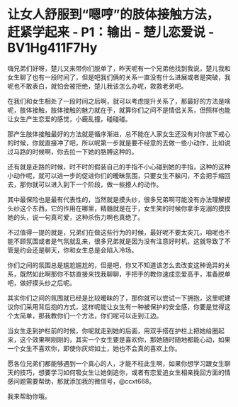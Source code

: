 # 让女人舒服到“嗯哼”的肢体接触方法，赶紧学起来 - P1：输出 - 楚儿恋爱说 - BV1Hg411F7Hy

嗨兄弟们好呀，楚儿又来带你们脱单了，昨天呢有一个兄弟他找到我说，楚儿我和女生聊了也有一段时间了，但是吧我们俩的关系一直没有什么进展或者是突破，我呢也不敢表白，就怕会被拒绝，楚儿我该怎么办呢，救救老弟吧。

在我们和女生相处了一段时间之后啊，就可以考虑提升关系了，那最好的方法是啥呢，肢体接触，肢体接触的魅力就在于，就算你们之间不是情侣关系，但照样也能让女生产生恋爱的感觉，小鹿乱撞，碰碰碰。

那产生肢体接触最好的方法就是循序渐进，总不能在人家女生还没有对你放下戒心的时候，你就直接冲了吧，所以呢第一步就是要不经意的去做一些小动作，比如说过马路的时候啊，你去拉一下她的胳膊这种的。

还有就是走路的时候，时不时的假装自己的手指不小心碰到她的手指，这种的这种小动作呢，就可以进一步的促进你们的暧昧氛围，只要女生不躲闪，不会把手缩回去，那你就可以进入到下一个阶段，做一些撩人的动作。

其中最保险也是最有代表性的，当然就是摸头纱，很多兄弟啊可能没有办法理解摸头纱这个东西，它的作用在哪里，精髓就是在于，女生笑的时候你拿手宠溺的摸摸她的头，说一句真可爱，这种杀伤力啊也真绝了。

不过值得一提的就是，兄弟们在做这些行为的时候，最好呢不要太突兀，咱呢也不能不顾氛围或者是气氛就乱来，很多兄弟就是因为没有注意好时机，这就导致了不管是约会还是聊天，你和女生总是会陷入冷场。

你们之间的氛围总是尴尬尴尬的，但是吧，你又不知道该怎么去改变这种诡异的关系，既然如此啊那你不妨直接来找我聊聊，手把手的教你速成恋爱高手，准备脱单吧，做好摸头纱之后呢。

其实你们之间的氛围就已经是比较暧昧的了，那你就可以尝试一下拥抱，这里呢建议你们采用背后抱的方式，这样呢能让女生有一种被保护的安全感，你要是觉得这个太简单，那我教你们一个方法，你们呢可以走到江边。

当女生走到护栏前的时候，你呢就走到她的后面，用双手搭在护栏上把她给圈起来，这个效果啊刚刚的，其实一个女生要是喜欢你，那她随时随地都能心动，如果一个女生不喜欢你，即使你灰烬如土，她也不会真的喜欢上你。

愿各位兄弟们都能够遇到一个真心的人，才能不枉此生啊，如果你想学习跟女生聊天的技巧，想要学习如何吸女生让她倒追你，或者有恋爱追女生相亲挽回方面的情感问题需要帮助，那就添加我的微信号，@ccxt668。

我来帮助你哦。
